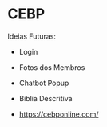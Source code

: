 # CEBP
 
Ideias Futuras:

- Login

- Fotos dos Membros

- Chatbot Popup

- Bíblia Descritiva

- https://cebponline.com/
